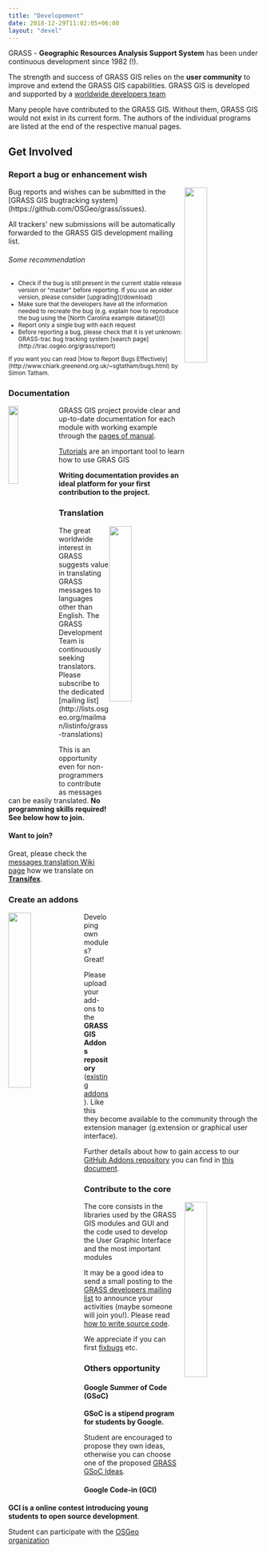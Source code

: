 ```yaml
---
title: "Developement"
date: 2018-12-29T11:02:05+06:00
layout: "devel"
---
```


GRASS - **Geographic Resources Analysis Support System** has been under continuous development since 1982 (!).

The strength and success of GRASS GIS relies on the **user community** to improve and extend the GRASS GIS capabilities.
GRASS GIS is developed and supported by a [worldwide developers team](https://github.com/OSGeo/grass/blob/master/contributors.csv)

Many people have contributed to the GRASS GIS. Without them, GRASS GIS would not exist in its current form.
The authors of the individual programs are listed at the end of the respective manual pages.

## Get Involved

### Report a bug or enhancement wish
<img src="../../images/bugreport.svg" width="30%" alt="" style="float:right">
Bug reports and wishes can be submitted in the [GRASS GIS bugtracking system](https://github.com/OSGeo/grass/issues).

All trackers' new submissions will be automatically forwarded to the GRASS GIS development mailing list.

###### Some recommendation
<small>
<ul>
 <li>Check if the bug is still present in the current stable release version or "master" before reporting. If you use an older version, please consider [upgrading](/download)</li>
 <li>Make sure that the developers have all the information needed to recreate the bug (e.g. explain how to reproduce the bug using the [North Carolina example dataset]())</li>
 <li>Report only a single bug with each request</li>
 <li>Before reporting a bug, please check that it is yet unknown: GRASS-trac bug tracking system [search page](http://trac.osgeo.org/grass/report)</li>
</ul>
If you want you can read [How to Report Bugs Effectively](http://www.chiark.greenend.org.uk/~sgtatham/bugs.html) by Simon Tatham.
</small>

### Documentation
<img src="../../images/document.svg" width="20%" alt="" style="float:left">

GRASS GIS project provide clear and up-to-date documentation for each module with working example through the [pages of manual](/learn/manuals).

[Tutorials](/learn/tutorials) are an important tool to learn how to use GRAS GIS

**Writing documentation provides an ideal platform for your first contribution to the project.**

### Translation
<img src="../../images/translation.svg" width="30%" alt="" style="float:right">
The great worldwide interest in GRASS suggests value in translating GRASS messages to languages other than English. 
The GRASS Development Team is continuously seeking translators. Please subscribe to the dedicated [mailing list](http://lists.osgeo.org/mailman/listinfo/grass-translations)

This is an opportunity even for non-programmers to contribute as messages can be easily translated. 
**No programming skills required! See below how to join.**

#### Want to join?

Great, please check the [messages translation Wiki page](http://grasswiki.osgeo.org/wiki/GRASS_messages_translation)
how we translate on [**Transifex**](https://www.transifex.com/grass-gis/grass7/).

### Create an addons
<img src="../../images/addons.svg" width="30%" alt="" style="float:left">
Developing own modules? Great! 

Please upload your add-ons to the **GRASS GIS Addons repository** ([existing addons](https://grass.osgeo.org/grass7/manuals/addons/)). 
Like this they become available to the community through the extension manager (g.extension or graphical user interface). 

Further details about how to gain access to our [GitHub Addons repository](https://github.com/OSGeo/grass-addons/) you can find in [this document](https://trac.osgeo.org/grass/wiki/HowToContribute#WriteaccesstotheGRASS-Addons-SVNrepository).

### Contribute to the core
<img src="../../images/core_devel.svg" width="30%" alt="" style="float:right;padding-left:10px">
The core consists in the libraries used by the GRASS GIS modules and GUI and the code used to develop the User Graphic Interface and the most important modules

It may be a good idea to send a small posting to the ​[GRASS developers mailing list](http://lists.osgeo.org/mailman/listinfo/grass-dev) to announce your activities
(maybe someone will join you!). Please read [how to write source code](https://trac.osgeo.org/grass/wiki/HowToProgram). 

We appreciate if you can first [fix ​bugs](http://trac.osgeo.org/grass/query?status=%21closed&type=defect&order=id&desc=1) etc.

### Others opportunity

#### Google Summer of Code (GSoC)

**GSoC is a stipend program for students by Google.**

Student are encouraged to propose they own ideas, otherwise you can choose one of the proposed [GRASS GSoC Ideas](http://trac.osgeo.org/grass/wiki/GSoC).

#### Google Code-in (GCI)

**GCI is a online contest introducing young students to open source development**.

Student can participate with the [OSGeo organization](https://codein.withgoogle.com/organizations/osgeo/)
